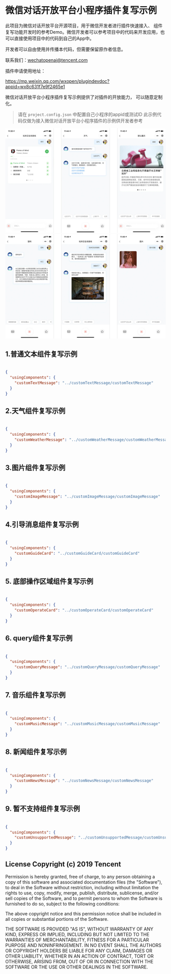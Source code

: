 # 微信对话开放平台小程序插件复写示例


此项目为微信对话开放平台开源项目，用于微信开发者进行插件快速接入、 组件复写功能开发时的参考Demo。微信开发者可以参考项目中的代码来开发应用，也可以直接使用项目中的代码到自己的App中。

开发者可以自由使用并传播本代码，但需要保留原作者信息。

联系我们：wechatopenai@tencent.com


插件申请使用地址：

https://mp.weixin.qq.com/wxopen/plugindevdoc?appid=wx8c631f7e9f2465e1

微信对话开放平台小程序插件复写示例提供了对插件的开放能力， 可以随意定制化。

> 请在 `project.config.json` 中配置自己小程序的appid或测试ID
> 此示例代码仅做为接入微信对话开放平台小程序插件的示例供开发者参考


![链接](./doc/one.jpg)
![链接](./doc/two.jpg)

## 1.普通文本组件复写示例

```json

{
  "usingComponents": {
    "customTextMessage": "../customTextMessage/customTextMessage"
  }
}

```

## 2.天气组件复写示例

```json

{
  "usingComponents": {
    "customWeatherMessage": "../customWeatherMessage/customWeatherMessage"
  }
}

```

## 3.图片组件复写示例

```json

{
  "usingComponents": {
    "customImageMessage": "../customImageMessage/customImageMessage"
  }
}

```

## 4.引导消息组件复写示例

```json

{
  "usingComponents": {
    "customGuideCard": "../customGuideCard/customGuideCard"
  }
}

```

## 5. 底部操作区域组件复写示例

```json

{
  "usingComponents": {
    "customOperateCard": "../customOperateCard/customOperateCard"
  }
}

```

## 6. query组件复写示例

```json

{
  "usingComponents": {
    "customQueryMessage": "../customQueryMessage/customQueryMessage"
  }
}

```

## 7. 音乐组件复写示例

```json

{
  "usingComponents": {
    "customMusicMessage": "../customMusicMessage/customMusicMessage"
  }
}

```

## 8. 新闻组件复写示例

```json

{
  "usingComponents": {
    "customNewsMessage": "../customNewsMessage/customNewsMessage"
  }
}

```

## 9. 暂不支持组件复写示例

```json

{
  "usingComponents": {
    "customUnsupportedMessage": "../customUnsupportedMessage/customUnsupportedMessage"
  }
}

```


## License Copyright (c) 2019 Tencent

Permission is hereby granted, free of charge, to any person obtaining a copy of this software and associated documentation files (the "Software"), to deal in the Software without restriction, including without limitation the rights to use, copy, modify, merge, publish, distribute, sublicense, and/or sell copies of the Software, and to permit persons to whom the Software is furnished to do so, subject to the following conditions:

The above copyright notice and this permission notice shall be included in all copies or substantial portions of the Software.

THE SOFTWARE IS PROVIDED "AS IS", WITHOUT WARRANTY OF ANY KIND, EXPRESS OR IMPLIED, INCLUDING BUT NOT LIMITED TO THE WARRANTIES OF MERCHANTABILITY, FITNESS FOR A PARTICULAR PURPOSE AND NONINFRINGEMENT. IN NO EVENT SHALL THE AUTHORS OR COPYRIGHT HOLDERS BE LIABLE FOR ANY CLAIM, DAMAGES OR OTHER LIABILITY, WHETHER IN AN ACTION OF CONTRACT, TORT OR OTHERWISE, ARISING FROM, OUT OF OR IN CONNECTION WITH THE SOFTWARE OR THE USE OR OTHER DEALINGS IN THE SOFTWARE.
